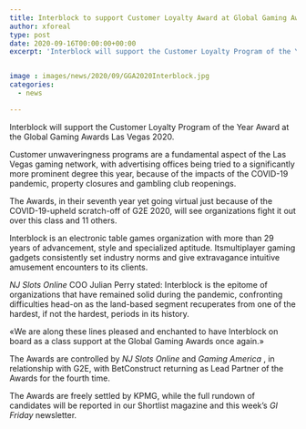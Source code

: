 ```yaml
---
title: Interblock to support Customer Loyalty Award at Global Gaming Awards Las Vegas
author: xforeal 
type: post
date: 2020-09-16T00:00:00+00:00
excerpt: 'Interblock will support the Customer Loyalty Program of the Year Award at the Global Gaming Awards Las Vegas 2020 '


image : images/news/2020/09/GGA2020Interblock.jpg
categories:
  - news

---
```

Interblock will support the Customer Loyalty Program of the Year Award at the Global Gaming Awards Las Vegas 2020. 

Customer unwaveringness programs are a fundamental aspect of the Las Vegas gaming network, with advertising offices being tried to a significantly more prominent degree this year, because of the impacts of the COVID-19 pandemic, property closures and gambling club reopenings. 

The Awards, in their seventh year yet going virtual just because of the COVID-19-upheld scratch-off of G2E 2020, will see organizations fight it out over this class and 11 others. 

Interblock is an electronic table games organization with more than 29 years of advancement, style and specialized aptitude. Itsmultiplayer gaming gadgets consistently set industry norms and give extravagance intuitive amusement encounters to its clients. 

_NJ Slots Online_ COO Julian Perry stated: Interblock is the epitome of organizations that have remained solid during the pandemic, confronting difficulties head-on as the land-based segment recuperates from one of the hardest, if not the hardest, periods in its history. 

&#171;We are along these lines pleased and enchanted to have Interblock on board as a class support at the Global Gaming Awards once again.&#187; 

The Awards are controlled by _NJ Slots Online_ and _Gaming America_ , in relationship with G2E, with BetConstruct returning as Lead Partner of the Awards for the fourth time. 

The Awards are freely settled by KPMG, while the full rundown of candidates will be reported in our Shortlist magazine and this week&#8217;s _GI Friday_ newsletter.